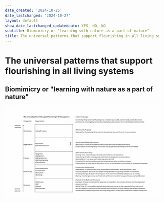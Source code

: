 ```yaml
---
date_created: '2024-10-25'
date_lastchanged: '2024-10-27'
layout: default
show_date_lastchanged_updatedauto: YES, NO, NO
subtitle: Biomimicry or "learning with nature as a part of nature"
title: The universal patterns that support flourishing in all living systems
---
```


# The universal patterns that support flourishing in all living systems
## Biomimicry or "learning with nature as a part of nature"

![](media/cleanshot_2024-10-25-at-11-36-20@2x.png)
